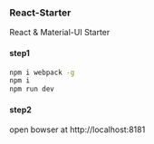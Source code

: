 ### React-Starter

React & Material-UI Starter

#### step1
```bash
npm i webpack -g
npm i
npm run dev
```
#### step2
open bowser at http://localhost:8181  
